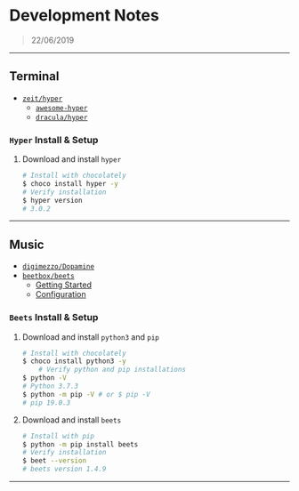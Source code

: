 # Development Notes

> 22/06/2019

---

## Terminal

- [`zeit/hyper`](https://github.com/zeit/hyper)
  - [`awesome-hyper`](https://github.com/bnb/awesome-hyper)
  - [`dracula/hyper`](https://github.com/dracula/hyper)

### `Hyper` Install & Setup

1. Download and install `hyper`

    ```sh
    # Install with chocolately
    $ choco install hyper -y
    # Verify installation
    $ hyper version
    # 3.0.2
    ```

---

## Music

- [`digimezzo/Dopamine`](https://github.com/digimezzo/Dopamine)
- [`beetbox/beets`](https://github.com/beetbox/beets)
  - [Getting Started](https://beets.readthedocs.io/en/stable/guides/main.html)
  - [Configuration](https://beets.readthedocs.io/en/stable/reference/config.html)

### `Beets` Install & Setup

1. Download and install `python3` and `pip`

    ```sh
    # Install with chocolately
    $ choco install python3 -y
        # Verify python and pip installations
    $ python -V
    # Python 3.7.3
    $ python -m pip -V # or $ pip -V
    # pip 19.0.3
    ```

2. Download and install `beets`

    ```sh
    # Install with pip
    $ python -m pip install beets
    # Verify installation
    $ beet --version
    # beets version 1.4.9
    ```

---
